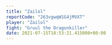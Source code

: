 ```yaml
---
title: "Zailol"
reportCode: "263vgwqW1G4jMVXT"
player: "Zailol"
fight: "Gruul the Dragonkiller"
date: 2021-07-15T18:53:21.415000+00:00
---
```

